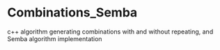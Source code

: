 # Combinations_Semba
c++ algorithm generating combinations with and without repeating, and Semba algorithm implementation
